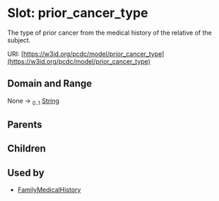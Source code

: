 
# Slot: prior_cancer_type


The type of prior cancer from the medical history of the relative of the subject.

URI: [https://w3id.org/pcdc/model/prior_cancer_type](https://w3id.org/pcdc/model/prior_cancer_type)


## Domain and Range

None &#8594;  <sub>0..1</sub> [String](types/String.md)

## Parents


## Children


## Used by

 * [FamilyMedicalHistory](FamilyMedicalHistory.md)
